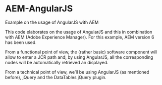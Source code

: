 # AEM-AngularJS
Example on the usage of AngularJS with AEM 

This code elaborates on the usage of AngularJS and this in combination with AEM (Adobe Experience Manager). For this example, AEM version 6 has been used.

From a functional point of view, the (rather basic) software component will allow to enter a JCR path and, by using AngularJS,  all the corresponding nodes will be automatically retrieved an displayed.

From a technical point of view, we’ll be using AngularJS (as mentioned before), jQuery and the DataTables jQuery plugin.

